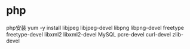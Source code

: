 # php
php安装
yum -y install libjpeg libjpeg-devel libpng libpng-devel freetype freetype-devel libxml2 libxml2-devel MySQL pcre-devel curl-devel zlib-devel
